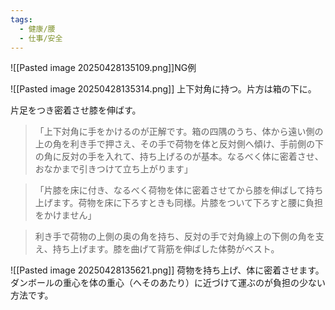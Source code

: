 ```yaml
---
tags:
  - 健康/腰
  - 仕事/安全
---
```

![[Pasted image 20250428135109.png]]NG例

![[Pasted image 20250428135314.png]]
上下対角に持つ。片方は箱の下に。

片足をつき密着させ膝を伸ばす。
>「上下対角に手をかけるのが正解です。箱の四隅のうち、体から遠い側の上の角を利き手で押さえ、その手で荷物を体と反対側へ傾け、手前側の下の角に反対の手を入れて、持ち上げるのが基本。なるべく体に密着させ、おなかまで引きつけて立ち上がります」

>「片膝を床に付き、なるべく荷物を体に密着させてから膝を伸ばして持ち上げます。荷物を床に下ろすときも同様。片膝をついて下ろすと腰に負担をかけません」

>利き手で荷物の上側の奥の角を持ち、反対の手で対角線上の下側の角を支え、持ち上げます。膝を曲げて背筋を伸ばした体勢がベスト。

![[Pasted image 20250428135621.png]]
荷物を持ち上げ、体に密着させます。ダンボールの重心を体の重心（へそのあたり）に近づけて運ぶのが負担の少ない方法です。

